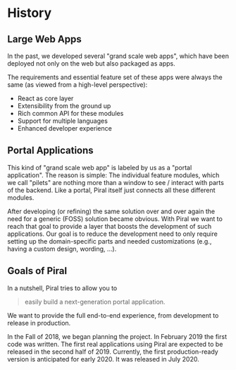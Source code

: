 # History

## Large Web Apps

In the past, we developed several "grand scale web apps", which have been deployed not only on the web but also packaged as apps.

The requirements and essential feature set of these apps were always the same (as viewed from a high-level perspective):

- React as core layer
- Extensibility from the ground up
- Rich common API for these modules
- Support for multiple languages
- Enhanced developer experience

## Portal Applications

This kind of "grand scale web app" is labeled by us as a "portal application". The reason is simple: The individual feature modules, which we call "pilets" are nothing more than a window to see / interact with parts of the backend. Like a portal, Piral itself just connects all these different modules.

After developing (or refining) the same solution over and over again the need for a generic (FOSS) solution became obvious. With Piral we want to reach that goal to provide a layer that boosts the development of such applications. Our goal is to reduce the development need to only require setting up the domain-specific parts and needed customizations (e.g., having a custom design, wording, ...).

## Goals of Piral

In a nutshell, Piral tries to allow you to

> easily build a next-generation portal application.

We want to provide the full end-to-end experience, from development to release in production.

In the Fall of 2018, we began planning the project. In February 2019 the first code was written. The first real applications using Piral are expected to be released in the second half of 2019. Currently, the first production-ready version is anticipated for early 2020. It was released in July 2020.

